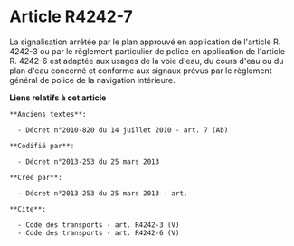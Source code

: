 # Article R4242-7

La signalisation arrêtée par le plan approuvé en application de l'article R. 4242-3 ou par le règlement particulier de police
en application de l'article R. 4242-6 est adaptée aux usages de la voie d'eau, du cours d'eau ou du plan d'eau concerné et
conforme aux signaux prévus par le règlement général de police de la navigation intérieure.

**Liens relatifs à cet article**

	**Anciens textes**:

	  - Décret n°2010-820 du 14 juillet 2010 - art. 7 (Ab)

	**Codifié par**:

	  - Décret n°2013-253 du 25 mars 2013

	**Créé par**:

	  - Décret n°2013-253 du 25 mars 2013 - art.

	**Cite**:

	  - Code des transports - art. R4242-3 (V)
	  - Code des transports - art. R4242-6 (V)
